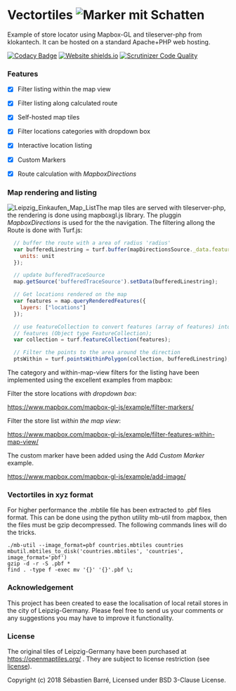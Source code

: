 # Vectortiles ![Marker mit Schatten](https://github.com/sheub/vectortiles/blob/master/media/Marker_with_Shadow.png)

Example of store locator using Mapbox-GL and tileserver-php from klokantech.
It can be hosted on a standard Apache+PHP web hosting.

[![Codacy Badge](https://api.codacy.com/project/badge/Grade/992d2af0bf6b4704a3ea96791b25cb52)](https://www.codacy.com/app/sheub/vectortiles?utm_source=github.com&amp;utm_medium=referral&amp;utm_content=sheub/vectortiles&amp;utm_campaign=Badge_Grade) [![Website shields.io](https://img.shields.io/website-up-down-green-red/http/shields.io.svg)](https://leipzig-einkaufen.de)
[![Scrutinizer Code Quality](https://scrutinizer-ci.com/g/sheub/vectortiles/badges/quality-score.png?b=master)](https://scrutinizer-ci.com/g/sheub/vectortiles/?branch=master)

### Features

- [x] Filter listing within the map view
- [x] Filter listing along calculated route
- [x] Self-hosted map tiles
- [x] Filter locations categories with dropdown box
- [x] Interactive location listing
- [x] Custom Markers
- [x] Route calculation with *MapboxDirections*


### Map rendering and listing

![Leipzig_Einkaufen_Map_List](https://github.com/sheub/vectortiles/blob/master/media/Leipzig_Einkaufen_Map_List.png)The map tiles are served with tileserver-php, the rendering is done using mapboxgl.js library. 
The pluggin *MapboxDirections* is used for the the navigation.  The filtering allong the Route is done with Turf.js:

```javascript
  // buffer the route with a area of radius 'radius'
  var bufferedLinestring = turf.buffer(mapDirectionsSource._data.features[2].geometry, radius, {
    units: unit
  });

  // update bufferedTraceSource
  map.getSource('bufferedTraceSource').setData(bufferedLinestring);

  // Get locations rendered on the map
  var features = map.queryRenderedFeatures({
    layers: ["locations"]
  });

  // use featureCollection to convert features (array of features) into a collection of 
  // features (Object type FeatureCollection);
  var collection = turf.featureCollection(features);

  // Filter the points to the area around the direction
  ptsWithin = turf.pointsWithinPolygon(collection, bufferedLinestring);
  ```
  
The category and within-map-view filters for the listing have been implemented using the excellent examples from mapbox:



Filter the store locations *with dropdown box*: 

https://www.mapbox.com/mapbox-gl-js/example/filter-markers/

Filter the store list *within the map view*:

 https://www.mapbox.com/mapbox-gl-js/example/filter-features-within-map-view/
 
 The custom marker have been added using the Add *Custom Marker* example.

https://www.mapbox.com/mapbox-gl-js/example/add-image/


### Vectortiles in xyz format

For higher performance the .mbtile file has been extracted to .pbf files format. This can be done using the python utility mb-util from mapbox, then the files must be gzip decompressed. The following commands lines will do the tricks.

```
./mb-util --image_format=pbf countries.mbtiles countries
mbutil.mbtiles_to_disk('countries.mbtiles', 'countries', image_format='pbf')
gzip -d -r -S .pbf *
find . -type f -exec mv '{}' '{}'.pbf \;
```

### Acknowledgement

This project has been created to ease the localisation of local retail stores in the city of Leipzig-Germany.
Please feel free to send us your comments or any suggestions you may have to improve it functionality.

### License

The original tiles of Leipzig-Germany have been purchased at https://openmaptiles.org/ . They are subject to license restriction (see [license](https://github.com/sheub/vectortiles/blob/master/LICENSE)).


Copyright (c) 2018 Sébastien Barré, Licensed under BSD 3-Clause License.
